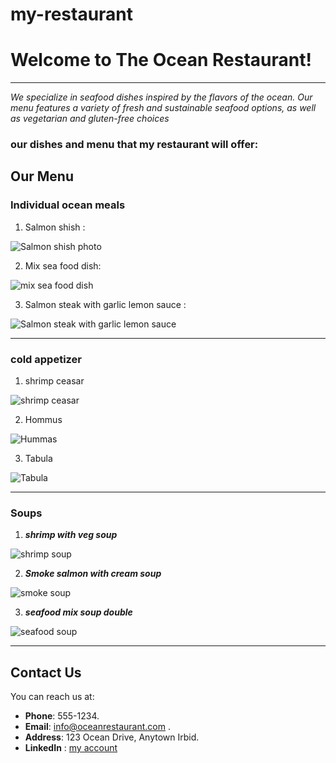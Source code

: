 # my-restaurant


# Welcome to  **The Ocean** Restaurant!

 ---


*We specialize in seafood dishes inspired by the flavors of the ocean. Our menu features a variety of fresh and sustainable seafood options, as well as vegetarian and gluten-free choices*


### **our dishes and menu  that my restaurant will offer**: 



## **Our Menu**

### Individual ocean meals

1. Salmon shish :

 ![Salmon shish photo ](https://files.selecthealth.cloud/api/public/content/221545-Salmon_Kebabs_blog_lg.jpg)

2. Mix sea food dish:

 ![mix sea food dish](https://images.eatsmarter.com/sites/default/files/styles/576x432/public/spanish-rice-with-mixed-seafood-511825.jpg)


3. Salmon steak with garlic lemon sauce :

 ![Salmon steak with garlic lemon sauce ](https://www.cookingclassy.com/wp-content/uploads/2017/02/skillet-seared-salmon-2.jpg)

-----

### cold appetizer


1. shrimp ceasar 

![shrimp ceasar](https://food-fanatic-res.cloudinary.com/iu/s--KyLPhOK9--/t_xlarge_l/cs_srgb,f_auto,fl_strip_profile.lossy,q_auto:420/v1469114722/spicy-shrimp-caesar-photo.jpg)

2. Hommus 

![Hummas](https://cookingwithayeh.com/wp-content/uploads/2020/11/Best-Hummus-1-768x960.jpg)

3. Tabula 

![Tabula](https://media-cdn.tripadvisor.com/media/photo-s/07/46/f3/7e/tabula.jpg)

----

### Soups

1. ***shrimp with veg soup***

 ![shrimp soup](https://food.fnr.sndimg.com/content/dam/images/food/fullset/2019/12/24/0/FNM_010120-Hot-and-Sour-Shrimp-Noodle-Soup_s4x3.jpg.rend.hgtvcom.826.620.suffix/1577211995054.jpeg)

2. ***Smoke salmon with cream soup*** 

![smoke soup](https://assets.epicurious.com/photos/560d9aae7b55306961bf7949/1:1/w_1600,c_limit/240816_hires.jpg)

3. ***seafood mix soup double***

 ![seafood soup](https://soufflebombay.com/wp-content/uploads/2021/03/DSC_1209-1536x1024.jpg)

----
## Contact Us

You can reach us at:

- **Phone**: 555-1234.
- **Email**: info@oceanrestaurant.com .
- **Address**: 123 Ocean Drive, Anytown Irbid.
- **LinkedIn** : [my account](www.linkedin.com/profile/eman)


